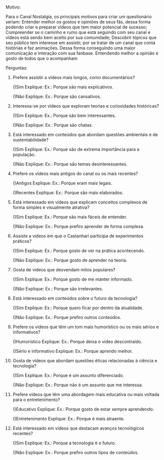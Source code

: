 Motivo:

Para o Canal Nostalgia, os principais motivos para criar um questionário seriam:
Entender melhor os gostos e opiniões de seus fãs, dessa forma podendo criar e preparar vídeos que tem maior potencial de sucesso;
Compreender se o caminho e rumo que está seguindo com seu canal e vídeos está sendo bem aceito por sua comunidade;
Descobrir tópicos que seu público tem interesse em assistir, por se tratar de um canal que conta histórias e faz animações.
Dessa forma conseguindo uma maior comunicação e interação com sua fanbase. Entendendo melhor a opinião e gosto de todos que o acompanham

Perguntas: 

1) Prefere assistir a vídeos mais longos, como documentários?

   ()Sim
     Explique: Ex.: Porque são mais explicativos.
   
   ()Não
     Explique: Ex.: Porque são cansativos.


3) Interessa-se por vídeos que exploram teorias e curiosidades históricas?

   ()Sim
     Explique: Ex.: Porque são bem interessantes.
   
   ()Não
     Explique: Ex.: Porque são chatas.


5) Está interessado em conteúdos que abordam questões ambientais e de sustentabilidade?

   ()Sim
     Explique: Ex.: Porque são de extrema importância para a população.
   
   ()Não
     Explique: Ex.: Porque são temas desinteressantes.


7) Prefere os vídeos mais antigos do canal ou os mais recentes?

   ()Antigos
     Explique: Ex.: Porque eram mais legais.
   
   ()Recentes
     Explique: Ex.: Porque são mais elaborados.


9) Está interessado em vídeos que explicam conceitos complexos de forma simples e visualmente atrativa?

   ()Sim
     Explique: Ex.: Porque são mais fáceis de entender.
   
   ()Não
     Explique: Ex.: Porque prefiro aprender de forma complexa.


11) Assiste a vídeos em que o Castanhari participa de experimentos práticos?

    ()Sim
      Explique: Ex.: Porque gosto de ver na prática acontecendo.
   
    ()Não
      Explique: Ex.: Porque gosto de aprender na teoria.


11) Gosta de vídeos que desvendam mitos populares?

    ()Sim
      Explique: Ex.: Porque gosto de me manter informado.
   
    ()Não
      Explique: Ex.: Porque são irrelevantes.


11) Está interessado em conteúdos sobre o futuro da tecnologia?

    ()Sim
      Explique: Ex.: Porque quero ficar por dentro da atualidade.
   
    ()Não
      Explique: Ex.: Porque prefiro outros conteúdos.


11) Prefere os vídeos que têm um tom mais humorístico ou os mais sérios e informativos?

    ()Humorístico
      Explique: Ex.: Porque deixa o vídeo descontraído.
   
    ()Sério e informativo
      Explique: Ex.: Porque aprendo melhor.


11) Gosta de vídeos que abordam questões éticas relacionadas à ciência e tecnologia?

    ()Sim
      Explique: Ex.: Porque é um assunto diferenciado.
   
    ()Não
      Explique: Ex.: Porque não é um assunto que me interessa.


11) Prefere vídeos que têm uma abordagem mais educativa ou mais voltada para o entretenimento?

    ()Educativo
      Explique: Ex.: Porque gosto de estar sempre aprendendo.
   
    ()Entretenimento
      Explique: Ex.: Porque é mais atraente.


12) Está interessado em vídeos que destacam avanços tecnológicos recentes?

    ()Sim
      Explique: Ex.: Porque a tecnologia é o futuro.
   
    ()Não
      Explique: Ex.: Porque prefiro outros tipos de conteúdos.
